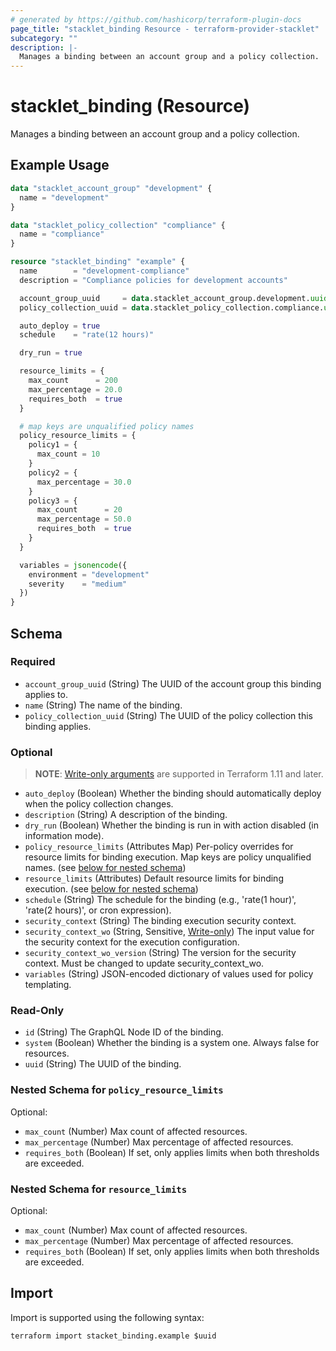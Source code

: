 ```yaml
---
# generated by https://github.com/hashicorp/terraform-plugin-docs
page_title: "stacklet_binding Resource - terraform-provider-stacklet"
subcategory: ""
description: |-
  Manages a binding between an account group and a policy collection.
---
```


# stacklet_binding (Resource)

Manages a binding between an account group and a policy collection.

## Example Usage

```terraform
data "stacklet_account_group" "development" {
  name = "development"
}

data "stacklet_policy_collection" "compliance" {
  name = "compliance"
}

resource "stacklet_binding" "example" {
  name        = "development-compliance"
  description = "Compliance policies for development accounts"

  account_group_uuid     = data.stacklet_account_group.development.uuid
  policy_collection_uuid = data.stacklet_policy_collection.compliance.uuid

  auto_deploy = true
  schedule    = "rate(12 hours)"

  dry_run = true

  resource_limits = {
    max_count      = 200
    max_percentage = 20.0
    requires_both  = true
  }

  # map keys are unqualified policy names
  policy_resource_limits = {
    policy1 = {
      max_count = 10
    }
    policy2 = {
      max_percentage = 30.0
    }
    policy3 = {
      max_count      = 20
      max_percentage = 50.0
      requires_both  = true
    }
  }

  variables = jsonencode({
    environment = "development"
    severity    = "medium"
  })
}
```

<!-- schema generated by tfplugindocs -->
## Schema

### Required

- `account_group_uuid` (String) The UUID of the account group this binding applies to.
- `name` (String) The name of the binding.
- `policy_collection_uuid` (String) The UUID of the policy collection this binding applies.

### Optional

> **NOTE**: [Write-only arguments](https://developer.hashicorp.com/terraform/language/resources/ephemeral#write-only-arguments) are supported in Terraform 1.11 and later.

- `auto_deploy` (Boolean) Whether the binding should automatically deploy when the policy collection changes.
- `description` (String) A description of the binding.
- `dry_run` (Boolean) Whether the binding is run in with action disabled (in information mode).
- `policy_resource_limits` (Attributes Map) Per-policy overrides for resource limits for binding execution. Map keys are policy unqualified names. (see [below for nested schema](#nestedatt--policy_resource_limits))
- `resource_limits` (Attributes) Default resource limits for binding execution. (see [below for nested schema](#nestedatt--resource_limits))
- `schedule` (String) The schedule for the binding (e.g., 'rate(1 hour)', 'rate(2 hours)', or cron expression).
- `security_context` (String) The binding execution security context.
- `security_context_wo` (String, Sensitive, [Write-only](https://developer.hashicorp.com/terraform/language/resources/ephemeral#write-only-arguments)) The input value for the security context for the execution configuration.
- `security_context_wo_version` (String) The version for the security context. Must be changed to update security_context_wo.
- `variables` (String) JSON-encoded dictionary of values used for policy templating.

### Read-Only

- `id` (String) The GraphQL Node ID of the binding.
- `system` (Boolean) Whether the binding is a system one. Always false for resources.
- `uuid` (String) The UUID of the binding.

<a id="nestedatt--policy_resource_limits"></a>
### Nested Schema for `policy_resource_limits`

Optional:

- `max_count` (Number) Max count of affected resources.
- `max_percentage` (Number) Max percentage of affected resources.
- `requires_both` (Boolean) If set, only applies limits when both thresholds are exceeded.


<a id="nestedatt--resource_limits"></a>
### Nested Schema for `resource_limits`

Optional:

- `max_count` (Number) Max count of affected resources.
- `max_percentage` (Number) Max percentage of affected resources.
- `requires_both` (Boolean) If set, only applies limits when both thresholds are exceeded.

## Import

Import is supported using the following syntax:

```shell
terraform import stacket_binding.example $uuid
```
